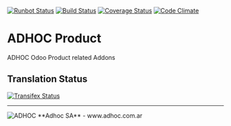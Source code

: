 [![Runbot Status](http://runbot.adhoc.com.ar/runbot/badge/flat/9/11.0.svg)](http://runbot.adhoc.com.ar/runbot/repo/github-com-ingadhoc-product-9)
[![Build Status](https://travis-ci.org/ingadhoc/product.svg?branch=11.0)](https://travis-ci.org/ingadhoc/product)
[![Coverage Status](https://coveralls.io/repos/ingadhoc/product/badge.png?branch=11.0)](https://coveralls.io/r/ingadhoc/product?branch=11.0)
[![Code Climate](https://codeclimate.com/github/ingadhoc/product/badges/gpa.svg)](https://codeclimate.com/github/ingadhoc/product)

# ADHOC Product

ADHOC Odoo Product related Addons

[//]: # (addons)
[//]: # (end addons)

Translation Status
------------------
[![Transifex Status](https://www.transifex.com/projects/p/ingadhoc-product-11-0/chart/image_png)](https://www.transifex.com/projects/p/ingadhoc-product-11-0)

----

<img alt="ADHOC" src="http://fotos.subefotos.com/83fed853c1e15a8023b86b2b22d6145bo.png" />
**Adhoc SA** - www.adhoc.com.ar
